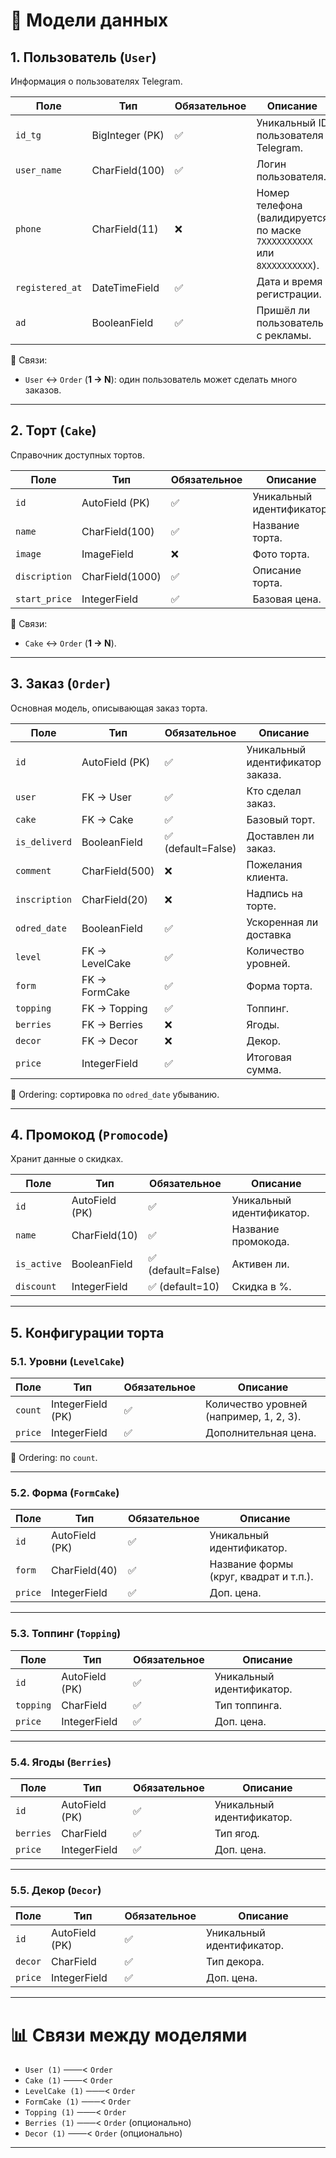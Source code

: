 # 📌 Модели данных

## 1. Пользователь (`User`)
Информация о пользователях Telegram.

| Поле          | Тип              | Обязательное | Описание |
|---------------|-----------------|--------------|----------|
| `id_tg`       | BigInteger (PK) | ✅ | Уникальный ID пользователя Telegram. |
| `user_name`   | CharField(100)  | ✅ | Логин пользователя. |
| `phone`       | CharField(11)   | ❌ | Номер телефона (валидируется по маске `7XXXXXXXXXX` или `8XXXXXXXXXX`). |
| `registered_at` | DateTimeField | ✅ | Дата и время регистрации. |
| `ad`          | BooleanField    | ✅ | Пришёл ли пользователь с рекламы. |

🔗 Связи:
- `User` ↔ `Order` (**1 → N**): один пользователь может сделать много заказов.

---

## 2. Торт (`Cake`)
Справочник доступных тортов.

| Поле          | Тип             | Обязательное | Описание |
|---------------|----------------|--------------|----------|
| `id`          | AutoField (PK) | ✅ | Уникальный идентификатор. |
| `name`        | CharField(100) | ✅ | Название торта. |
| `image`       | ImageField     | ❌ | Фото торта. |
| `discription` | CharField(1000)| ✅ | Описание торта. |
| `start_price` | IntegerField   | ✅ | Базовая цена. |

🔗 Связи:
- `Cake` ↔ `Order` (**1 → N**).

---

## 3. Заказ (`Order`)
Основная модель, описывающая заказ торта.

| Поле          | Тип             | Обязательное | Описание |
|---------------|----------------|--------------|----------|
| `id`          | AutoField (PK) | ✅ | Уникальный идентификатор заказа. |
| `user`        | FK → User      | ✅ | Кто сделал заказ. |
| `cake`        | FK → Cake      | ✅ | Базовый торт. |
| `is_deliverd` | BooleanField   | ✅ (default=False) | Доставлен ли заказ. |
| `comment`     | CharField(500) | ❌ | Пожелания клиента. |
| `inscription` | CharField(20)  | ❌ | Надпись на торте. |
| `odred_date`  | BooleanField  | ✅ | Ускоренная ли доставка|
| `level`       | FK → LevelCake | ✅ | Количество уровней. |
| `form`        | FK → FormCake  | ✅ | Форма торта. |
| `topping`     | FK → Topping   | ✅ | Топпинг. |
| `berries`     | FK → Berries   | ❌ | Ягоды. |
| `decor`       | FK → Decor     | ❌ | Декор. |
| `price`       | IntegerField   | ✅ | Итоговая сумма. |

📌 Ordering: сортировка по `odred_date` убыванию.  

---

## 4. Промокод (`Promocode`)
Хранит данные о скидках.

| Поле        | Тип             | Обязательное | Описание |
|-------------|----------------|--------------|----------|
| `id`        | AutoField (PK) | ✅ | Уникальный идентификатор. |
| `name`      | CharField(10)  | ✅ | Название промокода. |
| `is_active` | BooleanField   | ✅ (default=False) | Активен ли. |
| `discount`  | IntegerField   | ✅ (default=10) | Скидка в %. |

---

## 5. Конфигурации торта

### 5.1. Уровни (`LevelCake`)

| Поле    | Тип             | Обязательное | Описание |
|---------|----------------|--------------|----------|
| `count` | IntegerField (PK) | ✅ | Количество уровней (например, 1, 2, 3). |
| `price` | IntegerField   | ✅ | Дополнительная цена. |

📌 Ordering: по `count`.

---

### 5.2. Форма (`FormCake`)

| Поле    | Тип             | Обязательное | Описание |
|---------|----------------|--------------|----------|
| `id`    | AutoField (PK) | ✅ | Уникальный идентификатор. |
| `form`  | CharField(40)  | ✅ | Название формы (круг, квадрат и т.п.). |
| `price` | IntegerField   | ✅ | Доп. цена. |

---

### 5.3. Топпинг (`Topping`)

| Поле    | Тип             | Обязательное | Описание |
|---------|----------------|--------------|----------|
| `id`    | AutoField (PK) | ✅ | Уникальный идентификатор. |
| `topping` | CharField | ✅ | Тип топпинга. |
| `price` | IntegerField   | ✅ | Доп. цена. |

---

### 5.4. Ягоды (`Berries`)

| Поле    | Тип             | Обязательное | Описание |
|---------|----------------|--------------|----------|
| `id`    | AutoField (PK) | ✅ | Уникальный идентификатор. |
| `berries` | CharField | ✅ | Тип ягод. |
| `price` | IntegerField   | ✅ | Доп. цена. |

---

### 5.5. Декор (`Decor`)

| Поле    | Тип             | Обязательное | Описание |
|---------|----------------|--------------|----------|
| `id`    | AutoField (PK) | ✅ | Уникальный идентификатор. |
| `decor` | CharField   | ✅ | Тип декора. |
| `price` | IntegerField   | ✅ | Доп. цена. |

---

# 📊 Связи между моделями
- `User (1)` ───< `Order`  
- `Cake (1)` ───< `Order`  
- `LevelCake (1)` ───< `Order`  
- `FormCake (1)` ───< `Order`  
- `Topping (1)` ───< `Order`  
- `Berries (1)` ───< `Order` (опционально)  
- `Decor (1)` ───< `Order` (опционально)  

---

